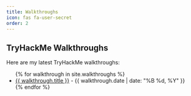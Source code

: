 ```yaml
---
title: Walkthroughs
icon: fas fa-user-secret
order: 2
---
```


## TryHackMe Walkthroughs

Here are my latest TryHackMe walkthroughs:

<ul>
{% for walkthrough in site.walkthroughs %}
  <li>
    <a href="{{ site.baseurl }}{{ walkthrough.url }}">{{ walkthrough.title }}</a> - {{ walkthrough.date | date: "%B %d, %Y" }}
  </li>
{% endfor %}
</ul>